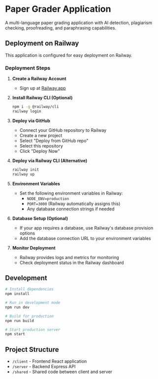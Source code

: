 # Paper Grader Application

A multi-language paper grading application with AI detection, plagiarism checking, proofreading, and paraphrasing capabilities.

## Deployment on Railway

This application is configured for easy deployment on Railway.

### Deployment Steps

1. **Create a Railway Account**
   - Sign up at [Railway.app](https://railway.app/)

2. **Install Railway CLI (Optional)**
   ```bash
   npm i -g @railway/cli
   railway login
   ```

3. **Deploy via GitHub**
   - Connect your GitHub repository to Railway
   - Create a new project
   - Select "Deploy from GitHub repo"
   - Select this repository
   - Click "Deploy Now"

4. **Deploy via Railway CLI (Alternative)**
   ```bash
   railway init
   railway up
   ```

5. **Environment Variables**
   - Set the following environment variables in Railway:
     - `NODE_ENV=production`
     - `PORT=3000` (Railway automatically assigns this)
     - Any database connection strings if needed

6. **Database Setup (Optional)**
   - If your app requires a database, use Railway's database provision options
   - Add the database connection URL to your environment variables

7. **Monitor Deployment**
   - Railway provides logs and metrics for monitoring
   - Check deployment status in the Railway dashboard

## Development

```bash
# Install dependencies
npm install

# Run in development mode
npm run dev

# Build for production
npm run build

# Start production server
npm start
```

## Project Structure

- `/client` - Frontend React application
- `/server` - Backend Express API
- `/shared` - Shared code between client and server 